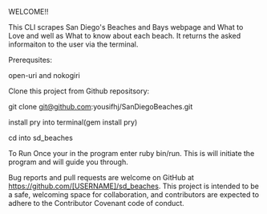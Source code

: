 WELCOME!!

This CLI scrapes San Diego's Beaches and Bays webpage and What to Love and well as What to know about each beach. It returns the asked informaiton to the user via the terminal.

Prerequsites:

open-uri and nokogiri

Clone this project from Github repositsory: 

git clone git@github.com:yousifhj/SanDiegoBeaches.git

install pry into terminal(gem install pry)

cd into sd_beaches

To Run
Once your in the program enter ruby bin/run. This is will initiate the program and will guide you through.

Bug reports and pull requests are welcome on GitHub at https://github.com/[USERNAME]/sd_beaches. This project is intended to be a safe, welcoming space for collaboration, and contributors are expected to adhere to the Contributor Covenant code of conduct.